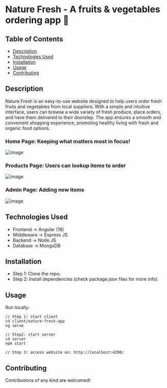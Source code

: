 # Nature Fresh - A fruits & vegetables ordering app 🥦

## Table of Contents
- [Description](#description)
- [Technologies Used](#technologies-used)
- [Installation](#installation)
- [Usage](#usage)
- [Contributing](#contributing)

## Description

Nature Fresh is an easy-to-use website designed to help users order fresh fruits and vegetables from local suppliers. With a simple and intuitive interface, users can browse a wide variety of fresh produce, place orders, and have them delivered to their doorstep. The app ensures a smooth and convenient shopping experience, promoting healthy living with fresh and organic food options.

### Home Page: Keeping what matters most in focus!
![image](https://github.com/user-attachments/assets/d1ea6180-1774-4e47-86a9-cd8bfc3ccf5b)

### Products Page: Users can lookup items to order
![image](https://github.com/user-attachments/assets/6650be78-353b-4880-b135-9af218dd5b3d)

### Admin Page: Adding new items
![image](https://github.com/user-attachments/assets/9f6c3c7c-fb65-4fe7-830c-e9adbd562a48)


## Technologies Used
* Frontend -> Angular (18)
* Middleware -> Express JS
* Backend -> Node JS
* Database -> MongoDB 

## Installation
- Step 1: Clone the repo.
- Step 2: Install dependencies (check package.json files for more info).

## Usage
Run locally:
```
// Step 1: start client
cd client/nature-fresh-app
ng serve

// Step2: start server
cd server
npm start

// Step 3: access website on: http://localhost:4200/
```

## Contributing

Contributions of any kind are welcomed!
